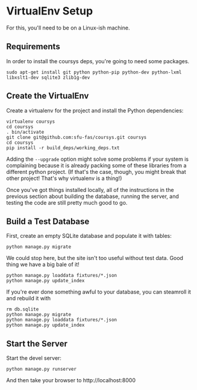 # VirtualEnv Setup

For this, you'll need to be on a Linux-ish machine.

## Requirements

In order to install the coursys deps, you're going to need some packages.

    sudo apt-get install git python python-pip python-dev python-lxml libxslt1-dev sqlite3 zlib1g-dev

## Create the VirtualEnv

Create a virtualenv for the project and install the Python dependencies:

    virtualenv coursys
    cd coursys
    . bin/activate
    git clone git@github.com:sfu-fas/coursys.git coursys
    cd coursys
    pip install -r build_deps/working_deps.txt

Adding the `--upgrade` option might solve some problems if your system is
complaining because it is already packing some of these libraries from a
different python project.
(If that's the case, though, you might break that other project! That's
why virtualenv is a thing!)

Once you've got things installed locally, all of the instructions in the 
previous section about building the database, running the server,
and testing the code are still pretty much good to go. 

## Build a Test Database

First, create an empty SQLite database and populate it with tables:

    python manage.py migrate

We could stop here, but the site isn't too useful without test data. Good thing
we have a big bale of it! 

    python manage.py loaddata fixtures/*.json
    python manage.py update_index

If you're ever done something awful to your database, you can steamroll it
and rebuild it with 

    rm db.sqlite
    python manage.py migrate
    python manage.py loaddata fixtures/*.json
    python manage.py update_index

## Start the Server

Start the devel server:

    python manage.py runserver

And then take your browser to http://localhost:8000